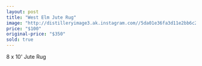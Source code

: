 ```yaml
---
layout: post
title: "West Elm Jute Rug"
image: "http://distilleryimage3.ak.instagram.com//5da01e36fa3d11e2bb6c22000ae90a36_7.jpg"
price: "$100"
original-price: "$350"
sold: true
---
```


8 x 10' Jute Rug
